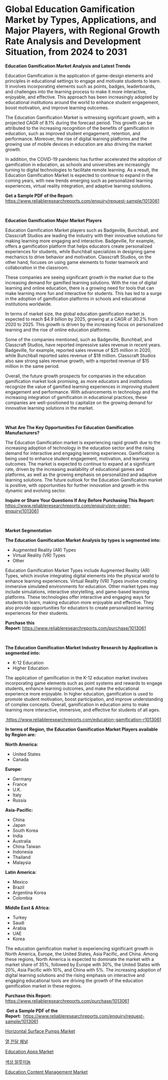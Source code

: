<p><h1>Global Education Gamification Market by Types, Applications, and Major Players, with Regional Growth Rate Analysis and Development Situation, from 2024 to 2031</h1></p><p><strong>Education Gamification Market Analysis and Latest Trends</strong></p>
<p><p>Education Gamification is the application of game-design elements and principles in educational settings to engage and motivate students to learn. It involves incorporating elements such as points, badges, leaderboards, and challenges into the learning process to make it more interactive, enjoyable, and effective. This approach has been increasingly adopted by educational institutions around the world to enhance student engagement, boost motivation, and improve learning outcomes.</p><p>The Education Gamification Market is witnessing significant growth, with a projected CAGR of 8.1% during the forecast period. This growth can be attributed to the increasing recognition of the benefits of gamification in education, such as improved student engagement, retention, and performance. Moreover, the rise of digital learning platforms and the growing use of mobile devices in education are also driving the market growth.</p><p>In addition, the COVID-19 pandemic has further accelerated the adoption of gamification in education, as schools and universities are increasingly turning to digital technologies to facilitate remote learning. As a result, the Education Gamification Market is expected to continue to expand in the coming years, with new trends emerging such as personalized learning experiences, virtual reality integration, and adaptive learning solutions.</p></p>
<p><strong>Get a Sample PDF of the Report:&nbsp;</strong> <a href="https://www.reliableresearchreports.com/enquiry/request-sample/1013061">https://www.reliableresearchreports.com/enquiry/request-sample/1013061</a></p>
<p>&nbsp;</p>
<p><strong>Education Gamification Major Market Players</strong></p>
<p><p>Education Gamification Market players such as Badgeville, Bunchball, and Classcraft Studios are leading the industry with their innovative solutions for making learning more engaging and interactive. Badgeville, for example, offers a gamification platform that helps educators create personalized experiences for students, while Bunchball specializes in designing game mechanics to drive behavior and motivation. Classcraft Studios, on the other hand, focuses on using game elements to foster teamwork and collaboration in the classroom.</p><p>These companies are seeing significant growth in the market due to the increasing demand for gamified learning solutions. With the rise of digital learning and online education, there is a growing need for tools that can make learning more fun and interactive for students. This has led to a surge in the adoption of gamification platforms in schools and educational institutions worldwide.</p><p>In terms of market size, the global education gamification market is expected to reach $4.9 billion by 2025, growing at a CAGR of 30.2% from 2020 to 2025. This growth is driven by the increasing focus on personalized learning and the rise of online education platforms.</p><p>Some of the companies mentioned, such as Badgeville, Bunchball, and Classcraft Studios, have reported impressive sales revenue in recent years. Badgeville, for example, reported sales revenue of $25 million in 2020, while Bunchball reported sales revenue of $18 million. Classcraft Studios also saw strong sales revenue growth, with a reported revenue of $15 million in the same period.</p><p>Overall, the future growth prospects for companies in the education gamification market look promising, as more educators and institutions recognize the value of gamified learning experiences in improving student engagement and performance. With advancements in technology and the increasing integration of gamification in educational practices, these companies are well-positioned to capitalize on the growing demand for innovative learning solutions in the market.</p></p>
<p>&nbsp;</p>
<p><strong>What Are The Key Opportunities For Education Gamification Manufacturers?</strong></p>
<p><p>The Education Gamification market is experiencing rapid growth due to the increasing adoption of technology in the education sector and the rising demand for interactive and engaging learning experiences. Gamification is being used to enhance student engagement, motivation, and learning outcomes. The market is expected to continue to expand at a significant rate, driven by the increasing availability of educational games and platforms, as well as the growing emphasis on personalized and adaptive learning solutions. The future outlook for the Education Gamification market is positive, with opportunities for further innovation and growth in this dynamic and evolving sector.</p></p>
<p><strong>Inquire or Share Your Questions If Any Before Purchasing This Report:</strong> <a href="https://www.reliableresearchreports.com/enquiry/pre-order-enquiry/1013061">https://www.reliableresearchreports.com/enquiry/pre-order-enquiry/1013061</a></p>
<p>&nbsp;</p>
<p><strong>Market Segmentation</strong></p>
<p><strong>The Education Gamification Market Analysis by types is segmented into:</strong></p>
<p><ul><li>Augmented Reality (AR) Types</li><li>Virtual Reality (VR) Types</li><li>Other</li></ul></p>
<p><p>Education Gamification Market Types include Augmented Reality (AR) Types, which involve integrating digital elements into the physical world to enhance learning experiences. Virtual Reality (VR) Types involve creating immersive simulated environments for education. Other market types may include simulations, interactive storytelling, and game-based learning platforms. These technologies offer interactive and engaging ways for students to learn, making education more enjoyable and effective. They also provide opportunities for educators to create personalized learning experiences for their students.</p></p>
<p><strong>Purchase this Report:&nbsp;</strong><a href="https://www.reliableresearchreports.com/purchase/1013061">https://www.reliableresearchreports.com/purchase/1013061</a></p>
<p>&nbsp;</p>
<p><strong>The Education Gamification Market Industry Research by Application is segmented into:</strong></p>
<p><ul><li>K-12 Education</li><li>Higher Education</li></ul></p>
<p><p>The application of gamification in the K-12 education market involves incorporating game elements such as point systems and rewards to engage students, enhance learning outcomes, and make the educational experience more enjoyable. In higher education, gamification is used to promote student motivation, boost participation, and improve understanding of complex concepts. Overall, gamification in education aims to make learning more interactive, immersive, and effective for students of all ages.</p></p>
<p><a href="https://www.reliableresearchreports.com/education-gamification-r1013061">&nbsp;https://www.reliableresearchreports.com/education-gamification-r1013061</a></p>
<p><strong>In terms of Region, the Education Gamification Market Players available by Region are:</strong></p>
<p>
    <p> <strong> North America: </strong>
        <ul>
            <li>United States</li>
            <li>Canada</li>
        </ul>
        </p> 
    <p> <strong> Europe: </strong>
        <ul>
            <li>Germany</li>
            <li>France</li>
            <li>U.K.</li>
            <li>Italy</li>
            <li>Russia</li>
        </ul>
        </p> 
    <p> <strong> Asia-Pacific: </strong>
        <ul>
            <li>China</li>
            <li>Japan</li>
            <li>South Korea</li>
            <li>India</li>
            <li>Australia</li>
            <li>China Taiwan</li>
            <li>Indonesia</li>
            <li>Thailand</li>
            <li>Malaysia</li>
        </ul>
        </p> 
    <p> <strong> Latin America: </strong>
        <ul>
            <li>Mexico</li>
            <li>Brazil</li>
            <li>Argentina Korea</li>
            <li>Colombia</li>
        </ul>
        </p> 
    <p> <strong> Middle East & Africa: </strong>
        <ul>
            <li>Turkey</li>
            <li>Saudi</li>
            <li>Arabia</li>
            <li>UAE</li>
            <li>Korea</li>
        </ul>
    </p>
    </p>
<p><p>The education gamification market is experiencing significant growth in North America, Europe, the United States, Asia Pacific, and China. Among these regions, North America is expected to dominate the market with a market share of 35%, followed by Europe with 30%, the United States with 20%, Asia Pacific with 10%, and China with 5%. The increasing adoption of digital learning solutions and the rising emphasis on interactive and engaging educational tools are driving the growth of the education gamification market in these regions.</p></p>
<p><strong>Purchase this Report: </strong><a href="https://www.reliableresearchreports.com/purchase/1013061">https://www.reliableresearchreports.com/purchase/1013061</a></p>
<p>&nbsp;<strong>Get a Sample PDF of the Report:&nbsp;&nbsp;</strong><a href="https://www.reliableresearchreports.com/enquiry/request-sample/1013061">https://www.reliableresearchreports.com/enquiry/request-sample/1013061</a></p>
<p><strong></strong></p>
<p><p><a href="https://www.linkedin.com/pulse/horizontal-surface-pumps-market-furnishes-information-share-jzq3c?trackingId=zpkP0PJ93ymnVMwuwIT8PA%3D%3D">Horizontal Surface Pumps Market</a></p><p><a href="https://github.com/vsckjg50460/Market-Research-Report-List-2/blob/main/498783950029.md">열 전달 패널</a></p><p><a href="https://github.com/josesg55/Market-Research-Report-List-2/blob/main/education-apps-market.md">Education Apps Market</a></p><p><a href="https://github.com/GabrielBlanda5656/Market-Research-Report-List-1/blob/main/651470450030.md">색상 알루미늄</a></p><p><a href="https://github.com/mancsybtousav/Market-Research-Report-List-2/blob/main/education-content-management-market.md">Education Content Management Market</a></p></p>
